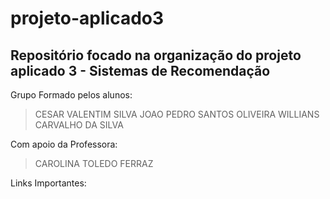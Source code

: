 # projeto-aplicado3
## Repositório focado na organização do projeto aplicado 3 - Sistemas de Recomendação

Grupo Formado pelos alunos:
> CESAR VALENTIM SILVA
> JOAO PEDRO SANTOS OLIVEIRA
> WILLIANS CARVALHO DA SILVA

Com apoio da Professora:
> CAROLINA TOLEDO FERRAZ

Links Importantes:
